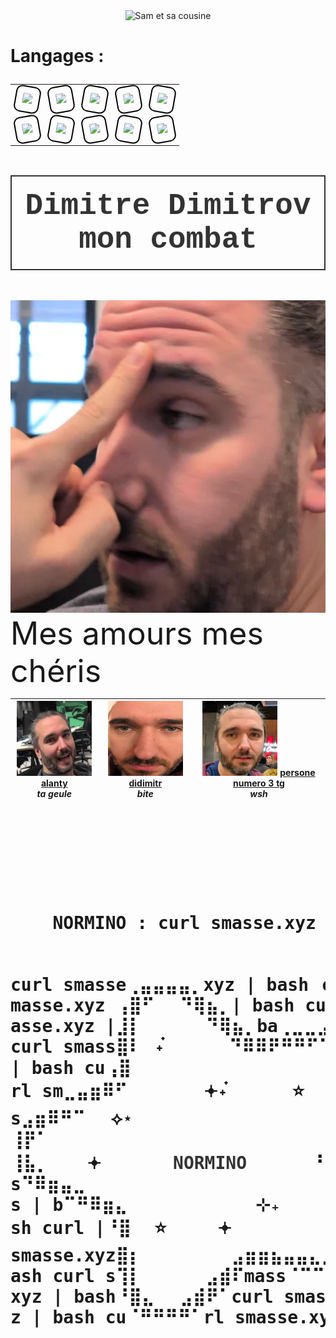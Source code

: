 <div align="center">
  <img src="https://i.pinimg.com/736x/d4/a6/d7/d4a6d7bb7e0f50ad9b3cff778852f9be.jpg" alt="Sam et sa cousine" style="width:1000px; height:200px;>

</div>

<div align="center">
<h1>
  <p align="left">
   Langages :
  </p>
</h1>
  <table>
    <tr>
      <td>
        <div style="border: 2px solid #000; padding: 10px; width: fit-content; border-radius: 10px; transform: rotate(10deg);">
          <img src="https://img.shields.io/badge/C-%2300599C.svg?style=for-the-badge&logo=C&logoColor=white">
        </div>
      </td>
      <td>
        <div style="border: 2px solid #000; padding: 10px; width: fit-content; border-radius: 10px; transform: rotate(-10deg);">
          <img src="https://img.shields.io/badge/C++-%230035A9.svg?style=for-the-badge&logo=C%2B%2B&logoColor=white">
        </div>
      </td>
      <td>
        <div style="border: 2px solid #000; padding: 10px; width: fit-content; border-radius: 10px; transform: rotate(10deg);">
          <img src="https://img.shields.io/badge/Python-%232391F3.svg?style=for-the-badge&logo=Python&logoColor=white">
        </div>
      </td>
      <td>
        <div style="border: 2px solid #000; padding: 10px; width: fit-content; border-radius: 10px; transform: rotate(-10deg);">
          <img src="https://img.shields.io/badge/Dart-%230175C2.svg?style=for-the-badge&logo=Dart&logoColor=white">
        </div>
      </td>
      <td>
        <div style="border: 2px solid #000; padding: 10px; width: fit-content; border-radius: 10px; transform: rotate(10deg);">
          <img src="https://img.shields.io/badge/Flutter-%2302569B.svg?style=for-the-badge&logo=Flutter&logoColor=white">
        </div>
      </td>
    </tr>
    <tr>
      <td>
        <div style="border: 2px solid #000; padding: 10px; width: fit-content; border-radius: 10px; transform: rotate(-10deg);">
          <img src="https://img.shields.io/badge/HTML-%23E34F26.svg?style=for-the-badge&logo=HTML5&logoColor=white">
        </div>
      </td>
      <td>
        <div style="border: 2px solid #000; padding: 10px; width: fit-content; border-radius: 10px; transform: rotate(10deg);">
          <img src="https://img.shields.io/badge/CSS-%231572B6.svg?style=for-the-badge&logo=CSS3&logoColor=white">
        </div>
      </td>
      <td>
        <div style="border: 2px solid #000; padding: 10px; width: fit-content; border-radius: 10px; transform: rotate(-10deg);">
          <img src="https://img.shields.io/badge/PHP-%23777BB4.svg?style=for-the-badge&logo=PHP&logoColor=white">
        </div>
      </td>
      <td>
        <div style="border: 2px solid #000; padding: 10px; width: fit-content; border-radius: 10px; transform: rotate(10deg);">
          <img src="https://img.shields.io/badge/MySQL-%234479A1.svg?style=for-the-badge&logo=MySQL&logoColor=white">
        </div>
      </td>
      <td>
        <div style="border: 2px solid #000; padding: 10px; width: fit-content; border-radius: 10px; transform: rotate(-10deg);">
          <img src="https://img.shields.io/badge/Bash-%234EAA25.svg?style=for-the-badge&logo=GNU-Bash&logoColor=white">
        </div>
      </td>
    </tr>
  </table>
</div>


<h1>
  <p align="center" style="font-family: 'Courier New', monospace; font-size: 1.7em; color: #333; border: 2px solid #333; padding: 20px;">
   Dimitre Dimitrov mon combat
  </p>
</h1>

<div align="center">
  <img src="https://github.com/Axeltheaxelotl/boite-a-foutre/blob/main/Screenshot%20from%202025-03-03%2019-23-14.png?raw=true" alt="Sam et sa cousine" style="width:1000px; height:500px;"
</div>

<br>

<div align="left" style="font-size: 50px;">
  Mes amours mes chéris
</div>

<div align="center">

| <img src="https://github.com/Axeltheaxelotl/boite-a-foutre/blob/main/Screenshot%20from%202025-03-03%2019-46-50.png?raw=true?v=4&s=120" width="120" height="120"> [alanty](https://profile.intra.42.fr/users/alanty) <br> *ta geule* | <img src="https://github.com/Axeltheaxelotl/boite-a-foutre/blob/main/Screenshot%20from%202025-03-03%2019-46-36.png?raw=true?v=4&s=120" width="120" height="120"> [didimitr](https://profile.intra.42.fr/users/didimitr) <br> *bite* | <img src="https://github.com/Axeltheaxelotl/boite-a-foutre/blob/main/Screenshot%20from%202025-03-03%2019-47-02.png?raw=true?v=4&s=120" width="120" height="120"> [persone numero 3 tg](https://github.com/) <br> *wsh* |
| --- | --- | --- |


<h1>
</h1>

<br>
</br>

<h1 align="center">
  <pre>
    <div align="left">
    NORMINO : curl smasse.xyz | bash
  </div>
curl smasse⢀⣤⣤⣤⣤⡀xyz | bash⠀curl s
masse.xyz ⢠⣿⠋⠀⠀⠙⢿⣦⡀| bash curl sm
asse.xyz |⣸⡇⠀⠀⠀⠀⠀⠙⢿⣦⡀ba⢀⣀⣀⣠⣤⣀sh
curl smass⣿⠇⠀˖๋⠀⠀⠀⠀⠀⠙⠿⠿⠟⠛⠛⠋⠉⠉⠛⣧e
| bash cu⢠⣿⠀⠀⠀⠀⠀⠀⠀⠀⠀⠀⠀⠀⠀⠀⠀⠀⠀⠀⢸⡇
rl sm⣀⣤⣶⠿⠋⠀⠀⠀⠀⠀⠀𖥔˖๋⠀⠀⠀⠀⠀⭐⠀⠀⠀⢠⡿a
s⣠⣶⠿⠛⠉⠀⠀⟡⋆⠀⠀⠀⠀⠀⠀⠀⠀⠀⠀⠀⠀⠀⠀⠀⠀⣠⡿⠁s
⢸⡟⠁⠀⠀⠀⠀⠀⠀⠀⠀⠀⠀⠀⠀⠀⠀⠀⠀⠀⠀⠀⠀⠀⢠⡟bash
⢸⣧⡀⠀⠀⠀𖥔⠀⠀⠀⠀  <a href="https://github.com/SLDDL/Normino" style="color: #333; text-decoration: none; font-weight: bold;">NORMINO</a>⠀⠀⠀⠀⠀⠘⣷curl
s⠙⠿⣶⣤⣀⠀⠀⠀⠀⠀⠀⠀⠀⠀⠀⠀⠀⠀⠀⠀⠀⠀⠀⠀⠘⣷mas
s | b⠉⠛⠿⣶⣄⠀⠀⠀⠀⠀⠀⠀⠀⠀⠀⊹₊⠀⠀⠀⠀⠀⠘⣆a
sh curl |⠘⣿⠀ ⭐⠀⠀⠀⠀𖥔⠀⠀⠀⠀⠀⠀⠀⠀⠀⠀⢸⡇
smasse.xyz⣿⡆⠀⠀⠀⠀⠀⠀⠀⣠⣶⣶⣦⣤⣤⣄⣀⣀⣤⡇b
ash curl s⢹⡇⠀⠀⠀⠀⠀⣠⣾⠏mass⠈⠉⠉⠙⠛⠉e.
xyz | bash⠘⣿⣄⠀⠀⣠⣾⠟⠁curl smasse.xy
z | bash cu⠈⠛⠛⠛⠛⠁rl smasse.xyz | b
  </pre>
</h1>